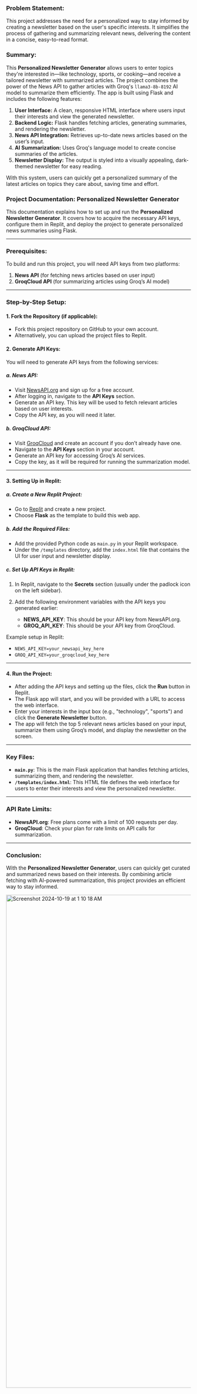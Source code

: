 ### Problem Statement:

This project addresses the need for a personalized way to stay informed by creating a newsletter based on the user's specific interests. 
It simplifies the process of gathering and summarizing relevant news, delivering the content in a concise, easy-to-read format.

### Summary:

This **Personalized Newsletter Generator** allows users to enter topics they're interested in—like technology, sports, or cooking—and receive 
a tailored newsletter with summarized articles. The project combines the power of the News API to gather articles with Groq's `llama3-8b-8192` AI model to summarize 
them efficiently. The app is built using Flask and includes the following features:

1. **User Interface:** A clean, responsive HTML interface where users input their interests and view the generated newsletter.
2. **Backend Logic:** Flask handles fetching articles, generating summaries, and rendering the newsletter.
3. **News API Integration:** Retrieves up-to-date news articles based on the user’s input.
4. **AI Summarization:** Uses Groq's language model to create concise summaries of the articles.
5. **Newsletter Display:** The output is styled into a visually appealing, dark-themed newsletter for easy reading.

With this system, users can quickly get a personalized summary of the latest articles on topics they care about, saving time and effort.




### Project Documentation: Personalized Newsletter Generator

This documentation explains how to set up and run the **Personalized Newsletter Generator**. 
It covers how to acquire the necessary API keys, configure them in Replit, and deploy the project to generate personalized news summaries using Flask.

---

### Prerequisites:
To build and run this project, you will need API keys from two platforms:
1. **News API** (for fetching news articles based on user input)
2. **GroqCloud API** (for summarizing articles using Groq’s AI model)

---

### Step-by-Step Setup:

#### 1. **Fork the Repository (if applicable)**:
   - Fork this project repository on GitHub to your own account.
   - Alternatively, you can upload the project files to Replit.

#### 2. **Generate API Keys**:
   You will need to generate API keys from the following services:

##### **a. News API**:
   - Visit [NewsAPI.org](https://newsapi.org/) and sign up for a free account.
   - After logging in, navigate to the **API Keys** section.
   - Generate an API key. This key will be used to fetch relevant articles based on user interests.
   - Copy the API key, as you will need it later.

##### **b. GroqCloud API**:
   - Visit [GroqCloud](https://groq.com/) and create an account if you don’t already have one.
   - Navigate to the **API Keys** section in your account.
   - Generate an API key for accessing Groq’s AI services.
   - Copy the key, as it will be required for running the summarization model.

---

#### 3. **Setting Up in Replit**:

##### **a. Create a New Replit Project**:
   - Go to [Replit](https://replit.com/) and create a new project.
   - Choose **Flask** as the template to build this web app.

##### **b. Add the Required Files**:
   - Add the provided Python code as `main.py` in your Replit workspace.
   - Under the `/templates` directory, add the `index.html` file that contains the UI for user input and newsletter display.

##### **c. Set Up API Keys in Replit**:
   1. In Replit, navigate to the **Secrets** section (usually under the padlock icon on the left sidebar).
   2. Add the following environment variables with the API keys you generated earlier:
   
      - **NEWS_API_KEY**: This should be your API key from NewsAPI.org.
      - **GROQ_API_KEY**: This should be your API key from GroqCloud.
   
   Example setup in Replit:
   - `NEWS_API_KEY=your_newsapi_key_here`
   - `GROQ_API_KEY=your_groqcloud_key_here`

---

#### 4. **Run the Project**:
   - After adding the API keys and setting up the files, click the **Run** button in Replit.
   - The Flask app will start, and you will be provided with a URL to access the web interface.
   - Enter your interests in the input box (e.g., "technology", "sports") and click the **Generate Newsletter** button.
   - The app will fetch the top 5 relevant news articles based on your input, summarize them using Groq’s model, and display the newsletter on the screen.

---

### Key Files:

- **`main.py`**: This is the main Flask application that handles fetching articles, summarizing them, and rendering the newsletter.
- **`/templates/index.html`**: This HTML file defines the web interface for users to enter their interests and view the personalized newsletter.

---

### API Rate Limits:

- **NewsAPI.org**: Free plans come with a limit of 100 requests per day.
- **GroqCloud**: Check your plan for rate limits on API calls for summarization.

---

### Conclusion:

With the **Personalized Newsletter Generator**, users can quickly get curated and summarized news based on their interests. By combining article 
fetching with AI-powered summarization, this project provides an efficient way to stay informed.

<img width="1345" alt="Screenshot 2024-10-19 at 1 10 18 AM" src="https://github.com/user-attachments/assets/1d123054-eb9a-49c1-85c0-6074d5f250bd">




